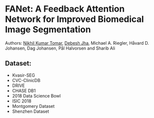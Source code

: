 # FANet: A Feedback Attention Network for Improved Biomedical Image Segmentation
Authors: [Nikhil Kumar Tomar](https://www.linkedin.com/in/nktomar/), [Debesh Jha](https://www.linkedin.com/in/debesh-jha-071462aa/), Michael A. Riegler, Håvard D. Johansen, Dag Johansen,  Pål Halvorsen and  Sharib Ali

## Dataset:
- Kvasir-SEG
- CVC-ClinicDB
- DRIVE
- CHASE DB1
- 2018 Data Science Bowl
- ISIC 2018
- Montgomery Dataset
- Shenzhen Dataset
